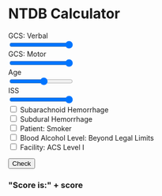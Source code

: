 <script src="myscript.js"></script>
<h1> NTDB Calculator </h1>

<form action="" id="calc" onsubmit="return false;">
	<div class="sliders">
		<div class="slidecontainer">
			<label for="gcsVerb">GCS: Verbal</label><br/>
	  		<input type="range" min="1" max="5" value="5" class="slider" id="gcsVerb" name="gcsVerb" onchange="updateTextInput(this.value, 'textInput');"> <text id="textInput" value="">
		</div>
		<div class="slidecontainer">
			<label for="gcsMot">GCS: Motor</label><br/>
	  		<input type="range" min="1" max="6" value="6" class="slider" id="gcsMot" name="gcsMot" onchange="updateTextInput(this.value, 'textInput2');"> <text id="textInput2" value="">
		</div>
		<div class="slidecontainer">
			<label for="age">Age</label><br/>
	  		<input type="range" min="1" max="90" value="50" class="slider" id="age" name="age" onchange="updateTextInput(this.value, 'textInput3');"> <text id="textInput3" value="">
		</div>
		<div class="slidecontainer">
			<label for="iss">ISS</label><br/>
	  		<input type="range" min="1" max="75" value="75" class="slider" id="iss" name="iss" onchange="updateTextInput(this.value, 'textInput4');"> <text id="textInput4" value="">
		</div>
	</div>

<div class="checkboxes">
	<input type="checkbox" id="sahBox" name="sahBox" value="SAH" onchange="calculate()">
	<label for="sahBox"> Subarachnoid Hemorrhage </label><br>
	<input type="checkbox" id="sdhBox" name="sdhBox" value="SDH" onchange="calculate()">
	<label for="sdhBox"> Subdural Hemorrhage </label><br>
	<input type="checkbox" id="smokerBox" name="smokerBox" value="Smoker" onchange="calculate()">
	<label for="smokerBox"> Patient: Smoker</label><br>
	<input type="checkbox" id="balBox" name="balBox" value="BAL" onchange="calculate()">
	<label for="balBox"> Blood Alcohol Level: Beyond Legal Limits </label><br>
	<input type="checkbox" id="acsBox" name="acsBox" value="ACS" onchange="calculate()">
	<label for="acsBox"> Facility: ACS Level I</label><br>
</div>

<button onclick="calculate()"> Check </button>
<h3>"Score is:" + <text id="score">score</text> </h3>
</form>

